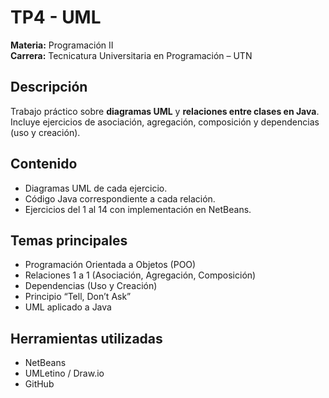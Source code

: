 # TP4 - UML
**Materia:** Programación II  
**Carrera:** Tecnicatura Universitaria en Programación – UTN  

## Descripción  
Trabajo práctico sobre **diagramas UML** y **relaciones entre clases en Java**.  
Incluye ejercicios de asociación, agregación, composición y dependencias (uso y creación).  

## Contenido  
- Diagramas UML de cada ejercicio.  
- Código Java correspondiente a cada relación.  
- Ejercicios del 1 al 14 con implementación en NetBeans.  

## Temas principales  
- Programación Orientada a Objetos (POO)  
- Relaciones 1 a 1 (Asociación, Agregación, Composición)  
- Dependencias (Uso y Creación)  
- Principio “Tell, Don’t Ask”  
- UML aplicado a Java  

## Herramientas utilizadas  
- NetBeans  
- UMLetino / Draw.io  
- GitHub  
